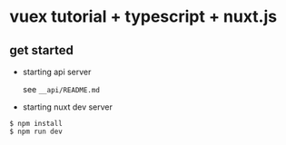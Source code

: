 # vuex tutorial + typescript + nuxt.js

## get started

- starting api server

  see `__api/README.md`

- starting nuxt dev server

```
$ npm install 
$ npm run dev
```
